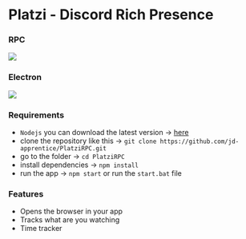 # Platzi - Discord Rich Presence

### RPC
<img src="https://cdn.discordapp.com/attachments/875262629516546089/939622928444706987/unknown.png">

### Electron
<img src="https://cdn.discordapp.com/attachments/875262629516546089/939622181896339546/unknown.png">

### Requirements

- ```Nodejs``` you can download the latest version -> [here](https://nodejs.org/en/)
- clone the repository like this -> ```git clone https://github.com/jd-apprentice/PlatziRPC.git```
- go to the folder -> ```cd PlatziRPC```
- install dependencies -> ```npm install```
- run the app -> ```npm start``` or run the ```start.bat``` file

### Features

- Opens the browser in your app
- Tracks what are you watching
- Time tracker